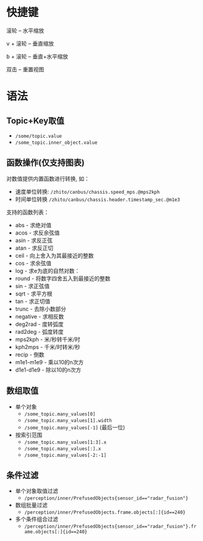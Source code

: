 

# 快捷键

<kbd>滚轮</kbd> – 水平缩放

<kbd>v</kbd> + <kbd>滚轮</kbd> – 垂直缩放

<kbd>b</kbd> + <kbd>滚轮</kbd> – 垂直+水平缩放

<kbd>双击</kbd> – 重置视图

# 语法

## Topic+Key取值

- `/some/topic.value`
- `/some_topic.inner_object.value`

## 函数操作(仅支持图表)

对数值提供内置函数进行转换, 如：
  - 速度单位转换: `/zhito/canbus/chassis.speed_mps.@mps2kph`
  - 时间单位转换 `/zhito/canbus/chassis.header.timestamp_sec.@m1e3`

支持的函数列表：

- abs       - 求绝对值
- acos      - 求反余弦值
- asin      - 求反正弦
- atan      - 求反正切
- ceil      - 向上舍入为其最接近的整数
- cos       - 求余弦值
- log       - 求e为底的自然对数：
- round     - 将数字四舍五入到最接近的整数
- sin       - 求正弦值
- sqrt      - 求平方根
- tan       - 求正切值
- trunc     - 去除小数部分
- negative  - 求相反数
- deg2rad   - 度转弧度
- rad2deg   - 弧度转度
- mps2kph   - 米/秒转千米/时
- kph2mps   - 千米/时转米/秒
- recip     - 倒数
- m1e1-m1e9 - 乘以10的n次方
- d1e1-d1e9 - 除以10的n次方



## 数组取值

- 单个对象
  - `/some_topic.many_values[0]`
  - `/some_topic.many_values[1].width`
  - `/some_topic.many_values[-1]` (最后一位)
- 按索引范围
  - `/some_topic.many_values[1:3].x`
  - `/some_topic.many_values[:].x`
  - `/some_topic.many_values[-2:-1]`

## 条件过滤

- 单个对象取值过滤
  - `/perception/inner/PrefusedObjects{sensor_id=="radar_fusion"}`
- 数组批量过滤
  - `/perception/inner/PrefusedObjects.frame.objects[:]{id==240}`
- 多个条件组合过滤
  - `/perception/inner/PrefusedObjects{sensor_id=="radar_fusion"}.frame.objects[:]{id==240}`
